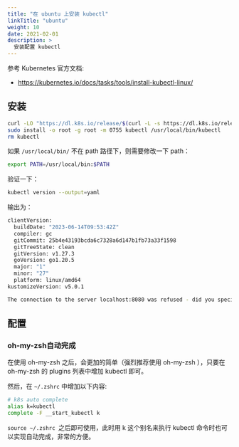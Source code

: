 ```yaml
---
title: "在 ubuntu 上安装 kubectl"
linkTitle: "ubuntu"
weight: 10
date: 2021-02-01
description: >
  安装配置 kubectl
---
```


参考 Kubernetes 官方文档:

- https://kubernetes.io/docs/tasks/tools/install-kubectl-linux/

## 安装

```bash
curl -LO "https://dl.k8s.io/release/$(curl -L -s https://dl.k8s.io/release/stable.txt)/bin/linux/amd64/kubectl"
sudo install -o root -g root -m 0755 kubectl /usr/local/bin/kubectl
rm kubectl
```

如果 `/usr/local/bin/` 不在 path 路径下，则需要修改一下 path：

```bash
export PATH=/usr/local/bin:$PATH
```

验证一下：

```bash
kubectl version --output=yaml
```

输出为：

```bash
clientVersion:
  buildDate: "2023-06-14T09:53:42Z"
  compiler: gc
  gitCommit: 25b4e43193bcda6c7328a6d147b1fb73a33f1598
  gitTreeState: clean
  gitVersion: v1.27.3
  goVersion: go1.20.5
  major: "1"
  minor: "27"
  platform: linux/amd64
kustomizeVersion: v5.0.1

The connection to the server localhost:8080 was refused - did you specify the right host or port?

```

## 配置

### oh-my-zsh自动完成

在使用 oh-my-zsh 之后，会更加的简单（强烈推荐使用 oh-my-zsh ），只要在 oh-my-zsh 的 plugins 列表中增加 kubectl 即可。

然后，在 `~/.zshrc` 中增加以下内容:

```bash
# k8s auto complete
alias k=kubectl
complete -F __start_kubectl k
```

`source ~/.zshrc `之后即可使用，此时用 k 这个别名来执行 kubectl 命令时也可以实现自动完成，非常的方便。

